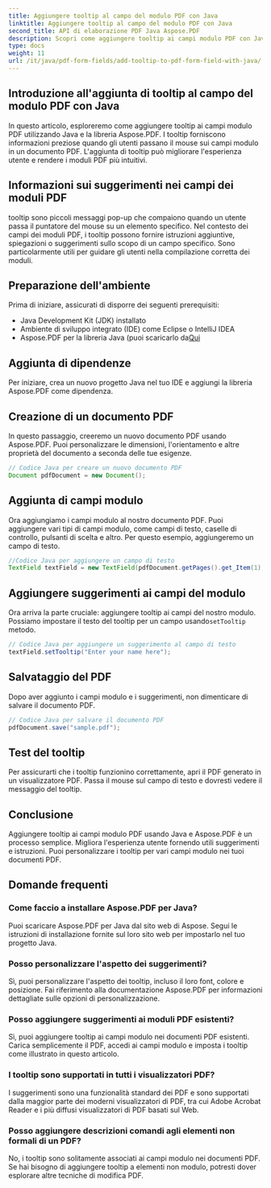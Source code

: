 ```yaml
---
title: Aggiungere tooltip al campo del modulo PDF con Java
linktitle: Aggiungere tooltip al campo del modulo PDF con Java
second_title: API di elaborazione PDF Java Aspose.PDF
description: Scopri come aggiungere tooltip ai campi modulo PDF con Java. Guida passo passo usando Aspose.PDF per Java API.
type: docs
weight: 11
url: /it/java/pdf-form-fields/add-tooltip-to-pdf-form-field-with-java/
---
```


## Introduzione all'aggiunta di tooltip al campo del modulo PDF con Java

In questo articolo, esploreremo come aggiungere tooltip ai campi modulo PDF utilizzando Java e la libreria Aspose.PDF. I tooltip forniscono informazioni preziose quando gli utenti passano il mouse sui campi modulo in un documento PDF. L'aggiunta di tooltip può migliorare l'esperienza utente e rendere i moduli PDF più intuitivi.

## Informazioni sui suggerimenti nei campi dei moduli PDF

tooltip sono piccoli messaggi pop-up che compaiono quando un utente passa il puntatore del mouse su un elemento specifico. Nel contesto dei campi dei moduli PDF, i tooltip possono fornire istruzioni aggiuntive, spiegazioni o suggerimenti sullo scopo di un campo specifico. Sono particolarmente utili per guidare gli utenti nella compilazione corretta dei moduli.

## Preparazione dell'ambiente

Prima di iniziare, assicurati di disporre dei seguenti prerequisiti:

- Java Development Kit (JDK) installato
- Ambiente di sviluppo integrato (IDE) come Eclipse o IntelliJ IDEA
-  Aspose.PDF per la libreria Java (puoi scaricarlo da[Qui](https://releases.aspose.com/pdf/java/)

## Aggiunta di dipendenze

Per iniziare, crea un nuovo progetto Java nel tuo IDE e aggiungi la libreria Aspose.PDF come dipendenza.

## Creazione di un documento PDF

In questo passaggio, creeremo un nuovo documento PDF usando Aspose.PDF. Puoi personalizzare le dimensioni, l'orientamento e altre proprietà del documento a seconda delle tue esigenze.

```java
// Codice Java per creare un nuovo documento PDF
Document pdfDocument = new Document();
```

## Aggiunta di campi modulo

Ora aggiungiamo i campi modulo al nostro documento PDF. Puoi aggiungere vari tipi di campi modulo, come campi di testo, caselle di controllo, pulsanti di scelta e altro. Per questo esempio, aggiungeremo un campo di testo.

```java
//Codice Java per aggiungere un campo di testo
TextField textField = new TextField(pdfDocument.getPages().get_Item(1), new Rectangle(100, 100, 200, 30));
```

## Aggiungere suggerimenti ai campi del modulo

 Ora arriva la parte cruciale: aggiungere tooltip ai campi del nostro modulo. Possiamo impostare il testo del tooltip per un campo usando`setTooltip` metodo.

```java
// Codice Java per aggiungere un suggerimento al campo di testo
textField.setTooltip("Enter your name here");
```

## Salvataggio del PDF

Dopo aver aggiunto i campi modulo e i suggerimenti, non dimenticare di salvare il documento PDF.

```java
// Codice Java per salvare il documento PDF
pdfDocument.save("sample.pdf");
```

## Test del tooltip

Per assicurarti che i tooltip funzionino correttamente, apri il PDF generato in un visualizzatore PDF. Passa il mouse sul campo di testo e dovresti vedere il messaggio del tooltip.

## Conclusione

Aggiungere tooltip ai campi modulo PDF usando Java e Aspose.PDF è un processo semplice. Migliora l'esperienza utente fornendo utili suggerimenti e istruzioni. Puoi personalizzare i tooltip per vari campi modulo nei tuoi documenti PDF.

## Domande frequenti

### Come faccio a installare Aspose.PDF per Java?

Puoi scaricare Aspose.PDF per Java dal sito web di Aspose. Segui le istruzioni di installazione fornite sul loro sito web per impostarlo nel tuo progetto Java.

### Posso personalizzare l'aspetto dei suggerimenti?

Sì, puoi personalizzare l'aspetto dei tooltip, incluso il loro font, colore e posizione. Fai riferimento alla documentazione Aspose.PDF per informazioni dettagliate sulle opzioni di personalizzazione.

### Posso aggiungere suggerimenti ai moduli PDF esistenti?

Sì, puoi aggiungere tooltip ai campi modulo nei documenti PDF esistenti. Carica semplicemente il PDF, accedi ai campi modulo e imposta i tooltip come illustrato in questo articolo.

### I tooltip sono supportati in tutti i visualizzatori PDF?

I suggerimenti sono una funzionalità standard dei PDF e sono supportati dalla maggior parte dei moderni visualizzatori di PDF, tra cui Adobe Acrobat Reader e i più diffusi visualizzatori di PDF basati sul Web.

### Posso aggiungere descrizioni comandi agli elementi non formali di un PDF?

No, i tooltip sono solitamente associati ai campi modulo nei documenti PDF. Se hai bisogno di aggiungere tooltip a elementi non modulo, potresti dover esplorare altre tecniche di modifica PDF.